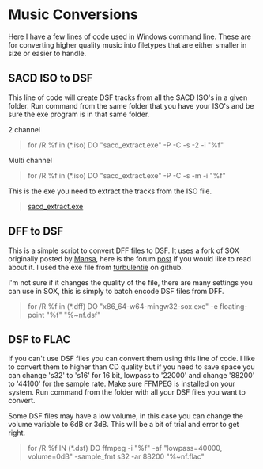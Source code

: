 # Music Conversions
Here I have a few lines of code used in Windows command line. These are for converting higher quality music into filetypes that are either smaller in size or easier to handle.

## SACD ISO to DSF
This line of code will create DSF tracks from all the SACD ISO's in a given folder. Run command from the same folder that you have your ISO's and be sure the exe program is in that same folder.

2 channel
> for /R %f in (*.iso) DO "sacd_extract.exe" -P -C -s -2 -i "%f"

Multi channel
> for /R %f in (*.iso) DO "sacd_extract.exe" -P -C -s -m -i "%f"

This is the exe you need to extract the tracks from the ISO file.

> [sacd_extract.exe](http://sacd-ripper.github.io/)

## DFF to DSF
This is a simple script to convert DFF files to DSF. It uses a fork of SOX originally posted by [Mansa](https://github.com/mansr/sox), here is the forum [post](https://audiophilestyle.com/forums/topic/24911-dsd-encoding-with-sox/) if you would like to read about it. I used the exe file from [turbulentie](https://github.com/turbulentie/sox-dsd-win/blob/main/README.md) on github.

I'm not sure if it changes the quality of the file, there are many settings you can use in SOX, this is simply to batch encode DSF files from DFF.
> for /R %f in (*.dff) DO "x86_64-w64-mingw32-sox.exe" -e floating-point "%f" "%~nf.dsf"

## DSF to FLAC

If you can't use DSF files you can convert them using this line of code. I like to convert them to higher than CD quality but if you need to save space you can change 's32' to 's16' for 16 bit, lowpass to '22000' and change '88200' to '44100' for the sample rate. Make sure FFMPEG is installed on your system. Run command from the folder with all your DSF files you want to convert.

Some DSF files may have a low volume, in this case you can change the volume variable to 6dB or 3dB. This will be a bit of trial and error to get right.

> for /R %f IN (*.dsf) DO ffmpeg -i "%f" -af "lowpass=40000, volume=0dB" -sample_fmt s32 -ar 88200 "%~nf.flac"
